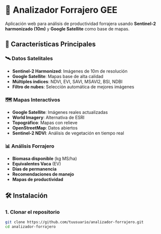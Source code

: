 # 🌱 Analizador Forrajero GEE

Aplicación web para análisis de productividad forrajera usando **Sentinel-2 harmonizado (10m)** y **Google Satellite** como base de mapas.

## 🚀 Características Principales

### 🛰️ Datos Satelitales
- **Sentinel-2 Harmonized**: Imágenes de 10m de resolución
- **Google Satellite**: Mapas base de alta calidad
- **Múltiples índices**: NDVI, EVI, SAVI, MSAVI2, BSI, NDBI
- **Filtro de nubes**: Selección automática de mejores imágenes

### 🗺️ Mapas Interactivos
- **Google Satellite**: Imágenes reales actualizadas
- **World Imagery**: Alternativa de ESRI
- **Topográfico**: Mapas con relieve
- **OpenStreetMap**: Datos abiertos
- **Sentinel-2 NDVI**: Análisis de vegetación en tiempo real

### 📊 Análisis Forrajero
- **Biomasa disponible** (kg MS/ha)
- **Equivalentes Vaca** (EV)
- **Días de permanencia**
- **Recomendaciones de manejo**
- **Mapas de productividad**

## 🛠️ Instalación

### 1. Clonar el repositorio
```bash
git clone https://github.com/tuusuario/analizador-forrajero.git
cd analizador-forrajero
